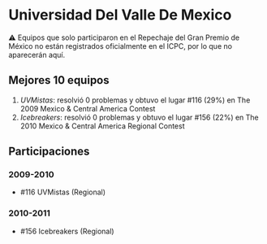 # Universidad Del Valle De Mexico

:warning: Equipos que solo participaron en el Repechaje del Gran Premio de México no están registrados oficialmente en el ICPC, por lo que no aparecerán aquí.

## Mejores 10 equipos

1. _UVMistas_: resolvió 0 problemas y obtuvo el lugar #116 (29%) en The 2009 Mexico & Central America Contest
1. _Icebreakers_: resolvió 0 problemas y obtuvo el lugar #156 (22%) en The 2010 Mexico & Central America Regional Contest

## Participaciones

### 2009-2010

- #116 UVMistas (Regional)

### 2010-2011

- #156 Icebreakers (Regional)



